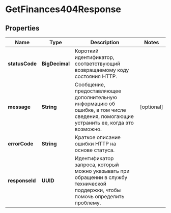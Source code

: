 

# GetFinances404Response


## Properties

| Name | Type | Description | Notes |
|------------ | ------------- | ------------- | -------------|
|**statusCode** | **BigDecimal** | Короткий идентификатор, соответствующий возвращаемому коду состояния HTTP. |  |
|**message** | **String** | Сообщение, предоставляющее дополнительную информацию об ошибке, в том числе сведения, помогающие устранить ее, когда это возможно. |  [optional] |
|**errorCode** | **String** | Краткое описание ошибки HTTP на основе статуса. |  |
|**responseId** | **UUID** | Идентификатор запроса, который можно указывать при обращении в службу технической поддержки, чтобы помочь определить проблему. |  |



